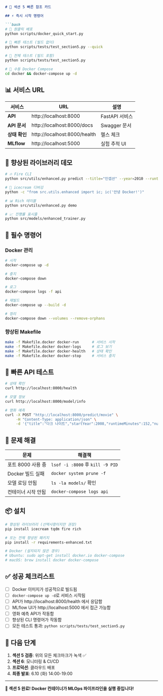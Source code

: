 ```markdown
# 🚀 섹션 5 빠른 참조 카드

## ⚡ 즉시 시작 명령어

```bash
# 🎯 원클릭 배포
python scripts/docker_quick_start.py

# 🧪 빠른 테스트 (빌드 없이)
python scripts/tests/test_section5.py --quick

# 🔨 전체 테스트 (빌드 포함)
python scripts/tests/test_section5.py

# 🚀 수동 Docker Compose
cd docker && docker-compose up -d
```

## 📊 서비스 URL

| 서비스 | URL | 설명 |
|---------|-----|-------------|
| **API** | http://localhost:8000 | FastAPI 서비스 |
| **API 문서** | http://localhost:8000/docs | Swagger 문서 |
| **상태 확인** | http://localhost:8000/health | 헬스 체크 |
| **MLflow** | http://localhost:5000 | 실험 추적 UI |

## 🎨 향상된 라이브러리 데모

```bash
# 🔥 Fire CLI
python src/utils/enhanced.py predict --title="인셉션" --year=2010 --runtime=148

# 🐛 icecream 디버깅
python -c "from src.utils.enhanced import ic; ic('안녕 Docker!')"

# 📊 Rich 테이블
python src/utils/enhanced.py demo

# 📈 진행률 표시줄
python src/models/enhanced_trainer.py
```

## 🔧 필수 명령어

### Docker 관리
```bash
# 시작
docker-compose up -d

# 중지  
docker-compose down

# 로그
docker-compose logs -f api

# 재빌드
docker-compose up --build -d

# 정리
docker-compose down --volumes --remove-orphans
```

### 향상된 Makefile
```bash
make -f Makefile.docker docker-run      # 서비스 시작
make -f Makefile.docker docker-logs     # 로그 보기
make -f Makefile.docker docker-health   # 상태 확인
make -f Makefile.docker docker-stop     # 서비스 중지
```

## 🧪 빠른 API 테스트

```bash
# 상태 확인
curl http://localhost:8000/health

# 모델 정보
curl http://localhost:8000/model/info

# 영화 예측
curl -X POST "http://localhost:8000/predict/movie" \
     -H "Content-Type: application/json" \
     -d '{"title":"다크 나이트","startYear":2008,"runtimeMinutes":152,"numVotes":2500000}'
```

## 🚨 문제 해결

| 문제 | 해결책 |
|---------|----------|
| 포트 8000 사용 중 | `lsof -i :8000` 후 `kill -9 PID` |
| Docker 빌드 실패 | `docker system prune -f` |
| 모델 로딩 안됨 | `ls -la models/` 확인 |
| 컨테이너 시작 안됨 | `docker-compose logs api` |

## 📦 설치

```bash
# 향상된 라이브러리 (선택사항이지만 권장)
pip install icecream tqdm fire rich

# 또는 전체 향상된 패키지
pip install -r requirements-enhanced.txt

# Docker (설치되지 않은 경우)
# Ubuntu: sudo apt-get install docker.io docker-compose
# macOS: brew install docker docker-compose
```

## ✅ 성공 체크리스트

- [ ] Docker 이미지가 성공적으로 빌드됨
- [ ] `docker-compose up -d`로 서비스 시작됨
- [ ] API가 http://localhost:8000/health 에서 응답함
- [ ] MLflow UI가 http://localhost:5000 에서 접근 가능함
- [ ] 영화 예측 API가 작동함
- [ ] 향상된 CLI 명령어가 작동함
- [ ] 모든 테스트 통과: `python scripts/tests/test_section5.py`

## 🎯 다음 단계

1. **섹션 5 검증**: 위의 모든 체크마크가 녹색 ✅
2. **섹션 6**: 모니터링 & CI/CD
3. **프로덕션**: 클라우드 배포
4. **최종 발표**: 6.10 (화) 14:00-19:00

---

**🐳 섹션 5 완료! Docker 컨테이너가 MLOps 파이프라인을 실행 중입니다!**
```